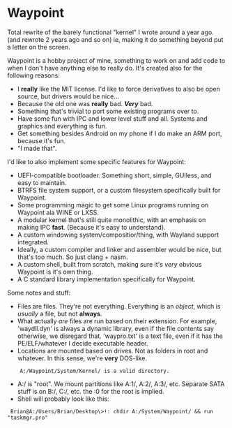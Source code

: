 # Waypoint

Total rewrite of the barely functional "kernel" I wrote around a year ago. (and rewrote 2 years ago and so on)
ie, making it do something beyond put a letter on the screen.

Waypoint is a hobby project of mine, something to work on and add code to when I don't have anything else to really do.
It's created also for the following reasons:
  - I **really** like the MIT license. I'd like to force derivatives to also be open source, but drivers would be nice...
  - Because the old one was __really__ bad. *__Very__* bad.
  - Something that's trivial to port some existing programs over to.
  - Have some fun with IPC and lower level stuff and all. Systems and graphics and everything is fun.
  - Get something besides Android on my phone if I do make an ARM port, because it's fun.
  - "I made that".
  
I'd like to also implement some specific features for Waypoint:
  - UEFI-compatible bootloader. Something short, simple, GUIless, and easy to maintain.
  - BTRFS file system support, or a custom filesystem specifically built for Waypoint.
  - Some programming magic to get some Linux programs running on Waypoint ala WINE or LXSS.
  - A modular kernel that's still quite monolithic, with an emphasis on making IPC **fast**. (Because it's easy to understand).
  - A custom windowing system/compositior/thing, with Wayland support integrated.
  - Ideally, a custom compiler and linker and assembler would be nice, but that's too much. So just clang + nasm.
  - A custom shell, built from scratch, making sure it's *very* obvious Waypoint is it's own thing.
  - A C standard library implementation specifically for Waypoint. 

Some notes and stuff:
  - Files are files. They're not everything. Everything is an _object_, which is *usually* a file, but not **always**.
  - What actually *are* files are run based on their extension. For example, 'waydll.dyn' is always a dynamic library, even if the file contents say otherwise, we disregard that. 'waypro.txt' is a text file, even if it has the PE/ELF/whatever I decide executable header.
  - Locations are mounted based on drives. Not as folders in root and whatever. In this sense, we're **very** DOS-like.
```
    A:/Waypoint/System/Kernel/ is a valid directory.
```  
  - A:/ is "root". We mount partitions like A:1/, A:2/, A:3/, etc. Separate SATA stuff is on B:/, C:/, etc. the :0 for the root is implied.
  - Shell will probably look like this:
```
 Brian@A:/Users/Brian/Desktop\>!: chdir A:/System/Waypoint/ && run "taskmgr.pro"
```

